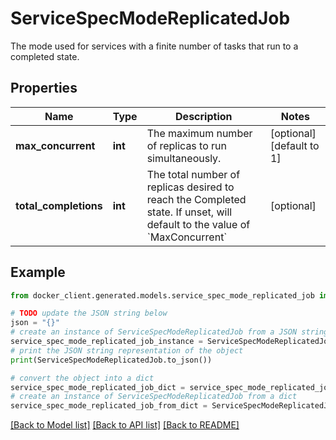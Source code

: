 # ServiceSpecModeReplicatedJob

The mode used for services with a finite number of tasks that run to a completed state. 

## Properties

Name | Type | Description | Notes
------------ | ------------- | ------------- | -------------
**max_concurrent** | **int** | The maximum number of replicas to run simultaneously.  | [optional] [default to 1]
**total_completions** | **int** | The total number of replicas desired to reach the Completed state. If unset, will default to the value of &#x60;MaxConcurrent&#x60;  | [optional] 

## Example

```python
from docker_client.generated.models.service_spec_mode_replicated_job import ServiceSpecModeReplicatedJob

# TODO update the JSON string below
json = "{}"
# create an instance of ServiceSpecModeReplicatedJob from a JSON string
service_spec_mode_replicated_job_instance = ServiceSpecModeReplicatedJob.from_json(json)
# print the JSON string representation of the object
print(ServiceSpecModeReplicatedJob.to_json())

# convert the object into a dict
service_spec_mode_replicated_job_dict = service_spec_mode_replicated_job_instance.to_dict()
# create an instance of ServiceSpecModeReplicatedJob from a dict
service_spec_mode_replicated_job_from_dict = ServiceSpecModeReplicatedJob.from_dict(service_spec_mode_replicated_job_dict)
```
[[Back to Model list]](../README.md#documentation-for-models) [[Back to API list]](../README.md#documentation-for-api-endpoints) [[Back to README]](../README.md)


